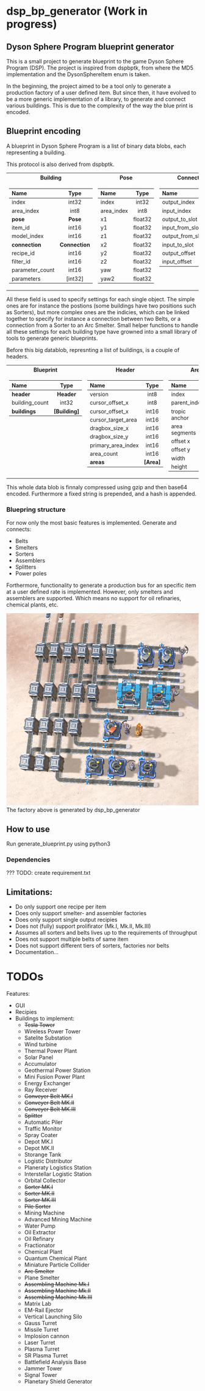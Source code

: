 # dsp_bp_generator (Work in progress)

## Dyson Sphere Program blueprint generator

This is a small project to generate blueprint to the game Dyson Sphere Program (DSP).
The project is inspired from dspbptk, from where the MD5 implementation and the DysonSphereItem enum is taken.

In the beginning, the project aimed to be a tool only to generate a production factory of a user defined item. But since then, it have evolved to be a more generic implementation of a library, to generate and connect various buildings. This is due to the complexity of the way the blue print is encoded.

## Blueprint encoding

A blueprint in Dyson Sphere Program is a list of binary data blobs, each representing a building.

This protocol is also derived from dspbptk.

<table>
<tr><th> Building </th><th> Pose </th><th> Connection </th></tr>
<tr><td valign="top">

| Name             | Type          |
|:---------------- |:-------------:|
| index            | int32         |
| area_index       | int8          |
| <b>pose          | <b>Pose       |
| item_id          | int16         |
| model_index      | int16         |
| <b>connection    | <b>Connection |
| recipe_id        | int16         |
| filter_id        | int16         |
| parameter_count  | int16         |
| parameters       | [int32]       |

</td><td valign="top">

| Name             | Type    |
|:---------------- |:-------:|
| index            | int32   |
| area_index       | int8    |
| x1               | float32 |
| y1               | float32 |
| z1               | float32 |
| x2               | float32 |
| y2               | float32 |
| z2               | float32 |
| yaw              | float32 |
| yaw2             | float32 |

</td><td valign="top">

| Name             | Type    |
|:---------------- |:-------:|
| output_index     | int32   |
| input_index      | int32   |
| output_to_slot   | int8    |
| input_from_slot  | int8    |
| output_from_slot | int8    |
| input_to_slot    | int8    |
| output_offset    | int8    |
| input_offset     | int8    |

</td></tr> </table>

All these field is used to specify settings for each single object. The simple ones are for instance the postions (some buildings have two positions such as Sorters), but more complex ones are the indicies, which can be linked together to specify for instance a connection between two Belts, or a connection from a Sorter to an Arc Smelter.
Small helper functions to handle all these settings for each building type have growned into a small library of tools to generate generic blueprints.

Before this big datablob, represnting a list of buildings, is a couple of headers.

<table>
<tr><th> Blueprint </th><th> Header </th><th> Area </th></tr>
<tr><td valign="top">

| Name             | Type          |
|:---------------- |:-------------:|
| <b>header        | <b>Header     |
| building_count   | int32         |
| <b>buildings     | <b>[Building] |

</td><td valign="top">

| Name               | Type      |
|:------------------ |:---------:|
| version            | int8      |
| cursor_offset_x    | int8      |
| cursor_offset_x    | int16     |
| cursor_target_area | int16     |
| dragbox_size_x     | int16     |
| dragbox_size_y     | int16     |
| primary_area_index | int16     |
| area_count         | int16     |
| <b>areas           | <b>[Area] |

</td><td valign="top">

| Name          | Type  |
|:------------- |:-----:|
| index         | int8  |
| parent_index  | int8  |
| tropic anchor | int16 |
| area segments | int16 |
| offset x      | int16 |
| offset y      | int16 |
| width         | int16 |
| height        | int16 |

</td></tr> </table>

This whole data blob is finnaly compressed using gzip and then base64 encoded.
Furthermore a fixed string is prepended, and a hash is appended.

### Bluepring structure

For now only the most basic features is implemented.
Generate and connects:
 - Belts
 - Smelters
 - Sorters
 - Assemblers
 - Splitters
 - Power poles

Forthermore, functionality to generate a production bus for an specific item at a user defined rate is implemented. However, only smelters and assemblers are supported. Which means no support for oil refinaries, chemical plants, etc.

![alt text](https://github.com/RasmusStagsted/dsp_bp_generator/blob/main/screenshot.png?raw=true)
The factory above is generated by dsp_bp_generator

## How to use

Run generate_blueprint.py using python3

### Dependencies
???
TODO: create requirement.txt

## Limitations:
 - Do only support one recipe per item
 - Does only support smelter- and assembler factories
 - Does only support single output recipies
 - Does not (fully) support prolifirator (Mk.I, Mk.II, Mk.III)
 - Assumes all sorters and belts lives up to the requirements of throughput
 - Does not support multiple belts of same item
 - Does not support different tiers of sorters, factories nor belts
 - Documentation...

# TODOs

Features:
 - GUI
 - Recipies
 - Buildings to implement:
   * ~~Tesla Tower~~
   * Wireless Power Tower
   * Satelite Substation
   * Wind turbine
   * Thermal Power Plant
   * Solar Panel
   * Accumulator
   * Geothermal Power Station
   * Mini Fusion Power Plant
   * Energy Exchanger
   * Ray Receiver
   * ~~Conveyer Belt MK.I~~
   * ~~Conveyer Belt MK.II~~
   * ~~Conveyer Belt MK.III~~
   * ~~Splitter~~
   * Automatic Piler
   * Traffic Monitor
   * Spray Coater
   * Depot MK.I
   * Depot MK.II
   * Storange Tank
   * Logistic Distributor
   * Planeraty Logistics Station
   * Interstellar Logistic Station
   * Orbital Collector
   * ~~Sorter MK.I~~
   * ~~Sorter MK.II~~
   * ~~Sorter MK.III~~
   * ~~Pile Sorter~~
   * Mining Machine
   * Advanced Mining Machine
   * Water Pump
   * Oil Extractor
   * Oil Refinary
   * Fractionator
   * Chemical Plant
   * Quantum Chemical Plant
   * Miniature Particle Collider
   * ~~Arc Smelter~~
   * Plane Smelter
   * ~~Assembling Machine Mk.I~~
   * ~~Assembling Machine Mk.II~~
   * ~~Assembling Machine Mk.III~~
   * Matrix Lab
   * EM-Rail Ejector
   * Vertical Launching Silo
   * Gauss Turret
   * Missile Turret
   * Implosion cannon
   * Laser Turret
   * Plasma Turret
   * SR Plasma Turret
   * Battlefield Analysis Base
   * Jammer Tower
   * Signal Tower
   * Planetary Shield Generator